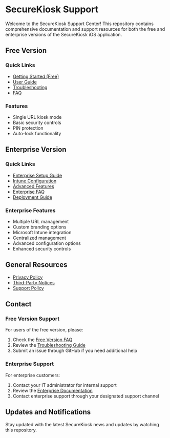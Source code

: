 # SecureKiosk Support

Welcome to the SecureKiosk Support Center! This repository contains comprehensive documentation and support resources for both the free and enterprise versions of the SecureKiosk iOS application.

## Free Version

### Quick Links
- [Getting Started (Free)](docs/free/getting-started.md)
- [User Guide](docs/free/user-guide.md)
- [Troubleshooting](docs/free/troubleshooting.md)
- [FAQ](docs/free/faq.md)

### Features
- Single URL kiosk mode
- Basic security controls
- PIN protection
- Auto-lock functionality

## Enterprise Version

### Quick Links
- [Enterprise Setup Guide](docs/enterprise/setup-guide.md)
- [Intune Configuration](docs/enterprise/intune-configuration.md)
- [Advanced Features](docs/enterprise/features.md)
- [Enterprise FAQ](docs/enterprise/faq.md)
- [Deployment Guide](docs/enterprise/deployment.md)

### Enterprise Features
- Multiple URL management
- Custom branding options
- Microsoft Intune integration
- Centralized management
- Advanced configuration options
- Enhanced security controls

## General Resources
- [Privacy Policy](PRIVACY_POLICY.md)
- [Third-Party Notices](THIRD_PARTY_NOTICES.md)
- [Support Policy](SUPPORT.md)

## Contact

### Free Version Support
For users of the free version, please:
1. Check the [Free Version FAQ](docs/free/faq.md)
2. Review the [Troubleshooting Guide](docs/free/troubleshooting.md)
3. Submit an issue through GitHub if you need additional help

### Enterprise Support
For enterprise customers:
1. Contact your IT administrator for internal support
2. Review the [Enterprise Documentation](docs/enterprise/)
3. Contact enterprise support through your designated support channel

## Updates and Notifications

Stay updated with the latest SecureKiosk news and updates by watching this repository.
